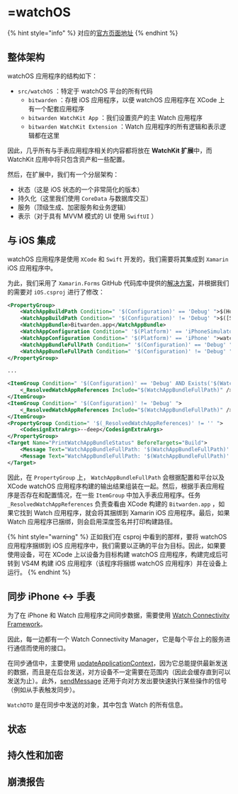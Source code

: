 # =watchOS

{% hint style="info" %}
对应的[官方页面地址](https://contributing.bitwarden.com/architecture/mobile-clients/watchOS)
{% endhint %}

## 整体架构 <a href="#overall-architecture" id="overall-architecture"></a>

watchOS 应用程序的结构如下：

* `src/watchOS` ：特定于 watchOS 平台的所有代码
  * `bitwarden` ：存根 iOS 应用程序，以便 watchOS 应用程序在 XCode 上有一个配套应用程序
  * `bitwarden WatchKit App` ：我们设置资产的主 Watch 应用程序
  * `bitwarden WatchKit Extension` ：Watch 应用程序的所有逻辑和表示逻辑都在这里

因此，几乎所有与手表应用程序相关的内容都将放在 **WatchKit 扩展**中，而 WatchKit 应用中将只包含资产和一些配置。

然后，在扩展中，我们有一个分层架构：

* 状态（这是 iOS 状态的一个非常简化的版本）
* 持久化（这里我们使用 `CoreData` 与数据库交互）
* 服务（顶级生成、加密服务和业务逻辑）
* 表示（对于具有 MVVM 模式的 UI 使用 `SwiftUI` ）

## 与 iOS 集成 <a href="#integration-with-ios" id="integration-with-ios"></a>

watchOS 应用程序是使用 `XCode` 和 `Swift` 开发的，我们需要将其集成到 `Xamarin` iOS 应用程序中。

为此，我们采用了 `Xamarin.Forms` GitHub 代码库中提供的[解决方案](https://github.com/xamarin/xamarin-macios/issues/10070#issuecomment-1033428823)，并根据我们的需要对 `iOS.csproj` 进行了修改：

```xml
<PropertyGroup>
    <WatchAppBuildPath Condition=" '$(Configuration)' == 'Debug' ">$(Home)/Library/Developer/Xcode/DerivedData/bitwarden-cbtqsueryycvflfzbsoteofskiyr/Build/Products</WatchAppBuildPath>
    <WatchAppBuildPath Condition=" '$(Configuration)' != 'Debug' ">$([System.IO.Path]::GetFullPath('$(MSBuildProjectDirectory)\..'))/watchOS/bitwarden.xcarchive/Products/Applications/bitwarden.app/Watch</WatchAppBuildPath>
    <WatchAppBundle>Bitwarden.app</WatchAppBundle>
    <WatchAppConfiguration Condition=" '$(Platform)' == 'iPhoneSimulator' ">watchsimulator</WatchAppConfiguration>
    <WatchAppConfiguration Condition=" '$(Platform)' == 'iPhone' ">watchos</WatchAppConfiguration>
    <WatchAppBundleFullPath Condition=" '$(Configuration)' == 'Debug' ">$(WatchAppBuildPath)/$(Configuration)-$(WatchAppConfiguration)/$(WatchAppBundle)</WatchAppBundleFullPath>
    <WatchAppBundleFullPath Condition=" '$(Configuration)' != 'Debug' ">$(WatchAppBuildPath)/$(WatchAppBundle)</WatchAppBundleFullPath>
</PropertyGroup>

...

<ItemGroup Condition=" '$(Configuration)' == 'Debug' AND Exists('$(WatchAppBundleFullPath)') ">
    <_ResolvedWatchAppReferences Include="$(WatchAppBundleFullPath)" />
</ItemGroup>
<ItemGroup Condition=" '$(Configuration)' != 'Debug' ">
    <_ResolvedWatchAppReferences Include="$(WatchAppBundleFullPath)" />
</ItemGroup>
<PropertyGroup Condition=" '$(_ResolvedWatchAppReferences)' != '' ">
    <CodesignExtraArgs>--deep</CodesignExtraArgs>
</PropertyGroup>
<Target Name="PrintWatchAppBundleStatus" BeforeTargets="Build">
    <Message Text="WatchAppBundleFullPath: '$(WatchAppBundleFullPath)' exists" Condition=" Exists('$(WatchAppBundleFullPath)') " />
    <Message Text="WatchAppBundleFullPath: '$(WatchAppBundleFullPath)' does NOT exist" Condition=" !Exists('$(WatchAppBundleFullPath)') " />
</Target>
```

因此，在 `PropertyGroup` 上， `WatchAppBundleFullPath` 会根据配置和平台以及 XCode watchOS 应用程序构建的输出结果组装在一起。然后，根据手表应用程序是否存在和配置情况，在一些 `ItemGroup` 中加入手表应用程序。任务 `_ResolvedWatchAppReferences` 负责查看由 XCode 构建的 `Bitwarden.app` ，如果它找到 Watch 应用程序，就会将其捆绑到 Xamarin iOS 应用程序。最后，如果 Watch 应用程序已捆绑，则会启用深度签名并打印构建路径。

{% hint style="warning" %}
正如我们在 csproj 中看到的那样，要将 watchOS 应用程序捆绑到 iOS 应用程序中，我们需要以正确的平台为目标。因此，如果要使用设备，可在 XCode 上以设备为目标构建 watchOS 应用程序，构建完成后可转到 VS4M 构建 iOS 应用程序（该程序将捆绑 watchOS 应用程序）并在设备上运行。
{% endhint %}

## 同步 iPhone <-> 手表 <a href="#synchronization-iphone-watch" id="synchronization-iphone-watch"></a>

为了在 iPhone 和 Watch 应用程序之间同步数据，需要使用 [Watch Connectivity Framework](https://developer.apple.com/documentation/watchconnectivity)。

因此，每一边都有一个 Watch Connectivity Manager，它是每个平台上的服务进行通信而使用的接口。

在同步通信中，主要使用 [updateApplicationContext](https://developer.apple.com/documentation/watchconnectivity/wcsession/1615621-updateapplicationcontext)，因为它总能提供最新发送的数据，而且是在后台发送，对方设备不一定需要在范围内（因此会缓存直到可以发送为止）。此外，[sendMessage](https://developer.apple.com/documentation/watchconnectivity/wcsession/1615687-sendmessage) 还用于向对方发出要快速执行某些操作的信号（例如从手表触发同步）。

`WatchDTO` 是在同步中发送的对象，其中包含 Watch 的所有信息。

## 状态 <a href="#states" id="states"></a>

## 持久性和加密 <a href="#persistence-and-encryption" id="persistence-and-encryption"></a>

## 崩溃报告 <a href="#crash-reporting" id="crash-reporting"></a>
